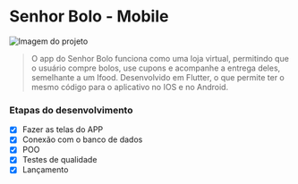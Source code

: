 # Senhor Bolo - Mobile

<img src="https://i.imgur.com/nVPrJBM.png" alt="Imagem do projeto">

> O app do Senhor Bolo funciona como uma loja virtual, permitindo que o usuário compre bolos, use cupons e acompanhe a entrega deles, semelhante a um Ifood. Desenvolvido em Flutter, o que permite ter o mesmo código para o aplicativo no IOS e no Android.

### Etapas do desenvolvimento

- [X] Fazer as telas do APP
- [X] Conexão com o banco de dados
- [X] POO
- [X] Testes de qualidade
- [X] Lançamento
